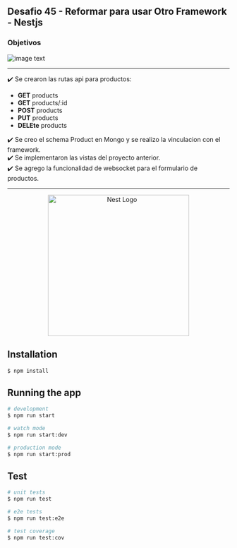 ## Desafio 45 - Reformar para usar Otro Framework - Nestjs

### Objetivos

![image text](https://raw.githubusercontent.com/AlejandroD-A/Coderhouse-desafios/main/45-reformar-para-otro-framework/consigna.PNG)

---

:heavy_check_mark: Se crearon las rutas api para productos:   
 * **GET** products
 * **GET** products/:id
 * **POST** products
 * **PUT** products
 * **DELEte** products

:heavy_check_mark: Se creo el schema Product en Mongo y se realizo la vinculacion con el framework.   
:heavy_check_mark: Se implementaron las vistas del proyecto anterior.  
:heavy_check_mark: Se agrego la funcionalidad de websocket para el formulario de productos.  


---


<p align="center">
  <a href="http://nestjs.com/" target="blank"><img src="https://nestjs.com/img/logo_text.svg" width="320" alt="Nest Logo" /></a>
</p>

[circleci-image]: https://img.shields.io/circleci/build/github/nestjs/nest/master?token=abc123def456
[circleci-url]: https://circleci.com/gh/nestjs/nest

  
## Installation

```bash
$ npm install
```

## Running the app

```bash
# development
$ npm run start

# watch mode
$ npm run start:dev

# production mode
$ npm run start:prod
```

## Test

```bash
# unit tests
$ npm run test

# e2e tests
$ npm run test:e2e

# test coverage
$ npm run test:cov
```

